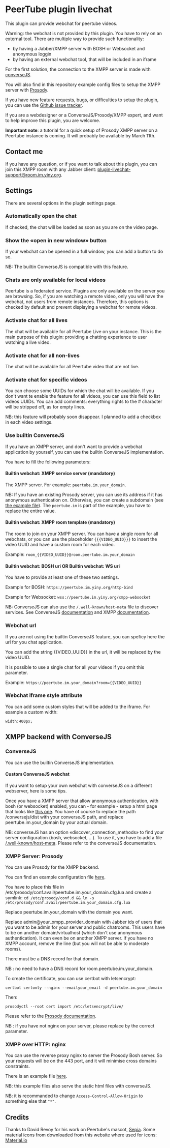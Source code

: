 # PeerTube plugin livechat

This plugin can provide webchat for peertube videos.

Warning: the webchat is not provided by this plugin. You have to rely on an external tool.
There are multiple way to provide such functionality:

* by having a Jabber/XMPP server with BOSH or Websocket and anonymous loggin
* by having an external webchat tool, that will be included in an iframe

For the first solution, the connection to the XMPP server is made with [converseJS](https://conversejs.org/).

You will also find in this repository example config files to setup the XMPP server with [Prosody](https://prosody.im).

If you have new feature requests, bugs, or difficulties to setup the plugin, you can use the [Github issue tracker](https://github.com/JohnXLivingston/peertube-plugin-livechat/issues).

If you are a webdesigner or a ConverseJS/Prosody/XMPP expert, and want to help improve this plugin, you are welcome.

**Important note**: a tutorial for a quick setup of Prosody XMPP server on a Peertube instance is coming. It will probably be available by March 11th. 

## Contact me

If you have any question, or if you want to talk about this plugin, you can join this XMPP room with any Jabber client: [plugin-livechat-support@room.im.yiny.org](xmpp:plugin-livechat-support@room.im.yiny.org?join).

## Settings

There are several options in the plugin settings page.

### Automatically open the chat

If checked, the chat will be loaded as soon as you are on the video page.

### Show the «open in new window» button

If your webchat can be opened in a full window, you can add a button to do so.

NB: The builtin ConverseJS is compatible with this feature.

### Chats are only available for local videos

Peertube is a federated service. Plugins are only available on the server you are browsing.
So, if you are watching a remote video, only you will have the webchat, not users from remote instances.
Therefore, this options is checked by default and prevent displaying a webchat for remote videos.

### Activate chat for all lives

The chat will be available for all Peertube Live on your instance.
This is the main purpose of this plugin: providing a chatting experience to user watching a live video.

### Activate chat for all non-lives

The chat will be available for all Peertube video that are not live.

### Activate chat for specific videos

You can choose some UUIDs for which the chat will be available.
If you don't want te enable the feature for all videos, you can use this field to list videos UUIDs.
You can add comments: everything rights to the # character will be stripped off, as for empty lines.

NB: this feature will probably soon disappear. I planned to add a checkbox in each video settings.

### Use builtin ConverseJS

If you have an XMPP server, and don't want to provide a webchat application by yourself, you can use the builtin ConverseJS implementation.

You have to fill the following parameters:

#### Builtin webchat: XMPP service server (mandatory)

The XMPP server. For example: ```peertube.im.your_domain```.

NB: If you have an existing Prosody server, you can use its address if it has anonymous authentication on.
Otherwise, you can create a subdomain (see [the example file](documentation/examples/prosody/virtualhost.cfg.lua)).
The ```peertube.im``` is part of the example, you have to replace the entire value.

#### Builtin webchat: XMPP room template (mandatory)

The room to join on your XMPP server.
You can have a single room for all webchats, or you can use the placeholder ```{{{VIDEO_UUID}}}``` to insert the video UUID and have a custom room for each video.

Example: ```room_{{VIDEO_UUID}}@room.peertube.im.your_domain```

#### Builtin webchat: BOSH uri OR Builtin webchat: WS uri

You have to provide at least one of these two settings.

Example for BOSH: ```https://peertube.im.yiny.org/http-bind```

Example for Websocket: ```wss://peertube.im.yiny.org/xmpp-websocket```

NB: ConverseJS can also use the ```/.well-known/host-meta``` file to discover services.
See ConverseJS [documentation](https://conversejs.org/docs/html/configuration.html#discover-connection-methods)
and XMPP [documentation](https://xmpp.org/extensions/xep-0156.html#httpexamples).

### Webchat url

If you are not using the builtin ConverseJS feature, you can speficy here the url for you chat application.

You can add the string {{VIDEO_UUID}} in the url, it will be replaced by the video UUID.

It is possible to use a single chat for all your videos if you omit this parameter.

Example:
```https://peertube.im.your_domain?room={{VIDEO_UUID}}```

### Webchat iframe style attribute

You can add some custom styles that will be added to the iframe.
For example a custom width:

```width:400px;```

## XMPP backend with ConverseJS

### ConverseJS

You can use the builtin ConverseJS implementation.

#### Custom ConverseJS webchat

If you want to setup your own webchat with converseJS on a different webserver, here is some tips.

Once you have a XMPP server that allow anonymous authentication, with bosh
(or websocket) enabled, you can - for example - setup a html page that looks like
[this one](documentation/examples/converseJS/index.html). You have of course to
replace the path /conversejs/dist with your converseJS path, and replace peertube.im.your_domain
by your actual domain.

NB: converseJS has an option «discover_connection_methods» to find your server configuration (bosh, websocket, ...).
To use it, you have to add a file [/.well-known/host-meta](documentation/examples/converseJS/host-meta).
Please refer to the converseJS documentation.

### XMPP Server: Prosody

You can use Prosody for the XMPP backend.

You can find an example configuration file [here](documentation/examples/prosody/virtualhost.cfg.lua).

You have to place this file in /etc/prosody/conf.avail/peertube.im.your_domain.cfg.lua and create a symlink:
```cd /etc/prosody/conf.d && ln -s /etc/prosody/conf.avail/peertube.im.your_domain.cfg.lua```

Replace peertube.im.your_domain with the domain you want.

Replace admin@your_xmpp_provider_domain with Jabber ids of users that you want to be admin for your server and public chatrooms.
This users have to be on another domain/virtualhost (which don't use anonymous authentication).
It can even be on another XMPP server.
If you have no XMPP account, remove the line (but you will not be able to moderate rooms).

There must be a DNS record for that domain.

NB : no need to have a DNS record for room.peertube.im.your_domain.

To create the certificate, you can use certbot with letsencrypt:

```certbot certonly --nginx --emailyour_email -d peertube.im.your_domain```

Then:

```prosodyctl --root cert import /etc/letsencrypt/live/```

Please refer to the [Prosody documentation](https://prosody.im/doc/).

NB : if you have not nginx on your server, please replace by the correct parameter.

### XMPP over HTTP: nginx

You can use the reverse proxy nginx to server the Prosody Bosh server.
So your requests will be on the 443 port, and it will minimise cross domains constraints.

There is an example file [here](documentation/examples/nginx/site.conf).

NB: this example files also serve the static html files with converseJS.

NB: it is recommanded to change ```Access-Control-Allow-Origin``` to something else that ```"*"```.

## Credits

Thanks to David Revoy for his work on Peertube's mascot, [Sepia](https://www.davidrevoy.com/index.php?tag/peertube).
Some material icons from downloaded from this website where used for icons: [Material.io](https://material.io/resources/icons)
